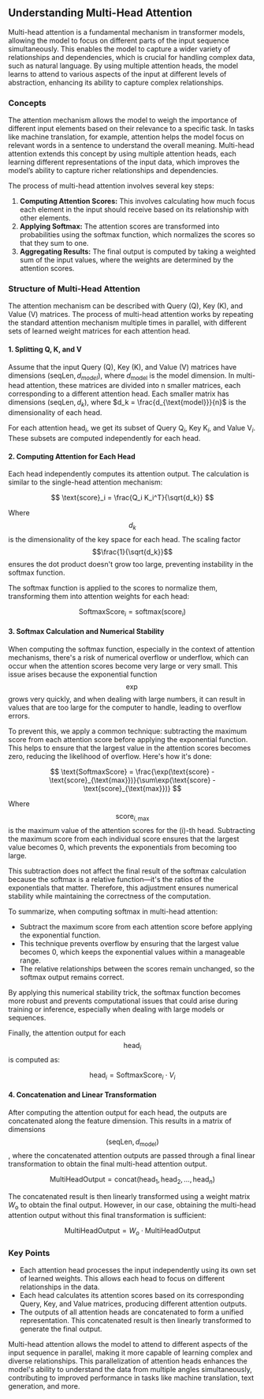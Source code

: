 ## Understanding Multi-Head Attention

Multi-head attention is a fundamental mechanism in transformer models, allowing the model to focus on different parts of the input sequence simultaneously. This enables the model to capture a wider variety of relationships and dependencies, which is crucial for handling complex data, such as natural language. By using multiple attention heads, the model learns to attend to various aspects of the input at different levels of abstraction, enhancing its ability to capture complex relationships.

### Concepts

The attention mechanism allows the model to weigh the importance of different input elements based on their relevance to a specific task. In tasks like machine translation, for example, attention helps the model focus on relevant words in a sentence to understand the overall meaning. Multi-head attention extends this concept by using multiple attention heads, each learning different representations of the input data, which improves the model’s ability to capture richer relationships and dependencies.

The process of multi-head attention involves several key steps:

1. **Computing Attention Scores:** This involves calculating how much focus each element in the input should receive based on its relationship with other elements.
2. **Applying Softmax:** The attention scores are transformed into probabilities using the softmax function, which normalizes the scores so that they sum to one.
3. **Aggregating Results:** The final output is computed by taking a weighted sum of the input values, where the weights are determined by the attention scores.

### Structure of Multi-Head Attention

The attention mechanism can be described with Query (Q), Key (K), and Value (V) matrices. The process of multi-head attention works by repeating the standard attention mechanism multiple times in parallel, with different sets of learned weight matrices for each attention head.

#### 1. Splitting Q, K, and V

Assume that the input Query (Q), Key (K), and Value (V) matrices have dimensions $(\text{seqLen}, d_{model})$, where $d_{\text{model}}$ is the model dimension. In multi-head attention, these matrices are divided into n smaller matrices, each corresponding to a different attention head. Each smaller matrix has dimensions $(\text{seqLen}, d_k)$, where $d_k = \frac{d_{\text{model}}}{n}$ is the dimensionality of each head.

For each attention $\text{head}_i$, we get its subset of Query $\text{Q}_i$, Key $\text{K}_i$, and Value $\text{V}_i$. These subsets are computed independently for each head.

#### 2. Computing Attention for Each Head

Each head independently computes its attention output. The calculation is similar to the single-head attention mechanism:

$$
\text{score}_i = \frac{Q_i K_i^T}{\sqrt{d_k}}
$$

Where $$d_k$$ is the dimensionality of the key space for each head. The scaling factor $$\frac{1}{\sqrt{d_k}}$$ ensures the dot product doesn't grow too large, preventing instability in the softmax function.

The softmax function is applied to the scores to normalize them, transforming them into attention weights for each head:

$$
\text{SoftmaxScore}_i = \text{softmax}(\text{score}_i)
$$

#### 3. Softmax Calculation and Numerical Stability

When computing the softmax function, especially in the context of attention mechanisms, there's a risk of numerical overflow or underflow, which can occur when the attention scores become very large or very small. This issue arises because the exponential function $$\exp$$ grows very quickly, and when dealing with large numbers, it can result in values that are too large for the computer to handle, leading to overflow errors.

To prevent this, we apply a common technique: subtracting the maximum score from each attention score before applying the exponential function. This helps to ensure that the largest value in the attention scores becomes zero, reducing the likelihood of overflow. Here's how it's done:

$$
\text{SoftmaxScore} = \frac{\exp(\text{score} - \text{score}_{\text{max}})}{\sum\exp(\text{score} - \text{score}_{\text{max}})}
$$

Where $$\text{score}_{i,\text{max}}$$ is the maximum value of the attention scores for the \(i\)-th head. Subtracting the maximum score from each individual score ensures that the largest value becomes 0, which prevents the exponentials from becoming too large.

This subtraction does not affect the final result of the softmax calculation because the softmax is a relative function—it's the ratios of the exponentials that matter. Therefore, this adjustment ensures numerical stability while maintaining the correctness of the computation.

To summarize, when computing softmax in multi-head attention:

- Subtract the maximum score from each attention score before applying the exponential function.
- This technique prevents overflow by ensuring that the largest value becomes 0, which keeps the exponential values within a manageable range.
- The relative relationships between the scores remain unchanged, so the softmax output remains correct.

By applying this numerical stability trick, the softmax function becomes more robust and prevents computational issues that could arise during training or inference, especially when dealing with large models or sequences.

Finally, the attention output for each $$\text{head}_i$$ is computed as:

$$
\text{head}_i = \text{SoftmaxScore}_i \cdot V_i
$$

#### 4. Concatenation and Linear Transformation

After computing the attention output for each head, the outputs are concatenated along the feature dimension. This results in a matrix of dimensions $$(\text{seqLen}, d_{\text{model}})$$, where the concatenated attention outputs are passed through a final linear transformation to obtain the final multi-head attention output.

$$
\text{MultiHeadOutput} = \text{concat}(\text{head}_1, \text{head}_2, \dots, \text{head}_n)
$$

The concatenated result is then linearly transformed using a weight matrix $W_{\text{o}}$ to obtain the final output. However, in our case, obtaining the multi-head attention output without this final transformation is sufficient:

$$
\text{MultiHeadOutput} = W_o \cdot \text{MultiHeadOutput}
$$

### Key Points

- Each attention head processes the input independently using its own set of learned weights. This allows each head to focus on different relationships in the data.
- Each head calculates its attention scores based on its corresponding Query, Key, and Value matrices, producing different attention outputs.
- The outputs of all attention heads are concatenated to form a unified representation. This concatenated result is then linearly transformed to generate the final output.

Multi-head attention allows the model to attend to different aspects of the input sequence in parallel, making it more capable of learning complex and diverse relationships. This parallelization of attention heads enhances the model's ability to understand the data from multiple angles simultaneously, contributing to improved performance in tasks like machine translation, text generation, and more.
